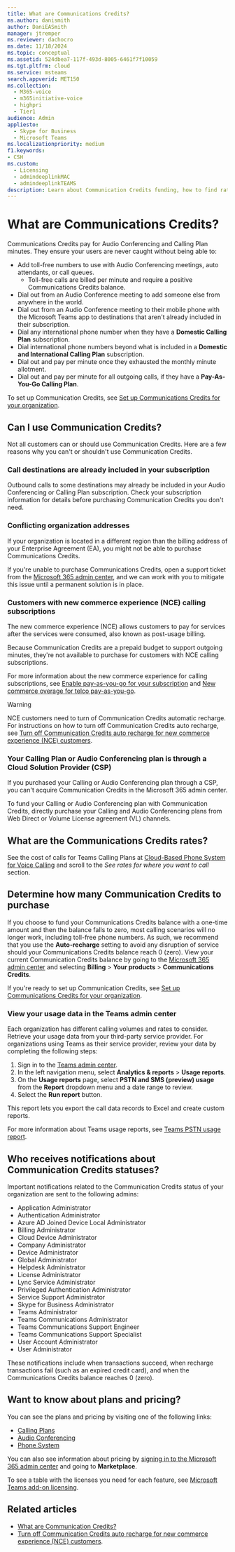 ```yaml
---
title: What are Communications Credits?
ms.author: danismith
author: DaniEASmith
manager: jtremper
ms.reviewer: dachocro
ms.date: 11/18/2024
ms.topic: conceptual
ms.assetid: 524dbea7-117f-493d-8005-6461f7f10059
ms.tgt.pltfrm: cloud
ms.service: msteams
search.appverid: MET150
ms.collection: 
  - M365-voice
  - m365initiative-voice
  - highpri
  - Tier1
audience: Admin
appliesto: 
  - Skype for Business
  - Microsoft Teams
ms.localizationpriority: medium
f1.keywords:
- CSH
ms.custom: 
  - Licensing
  - admindeeplinkMAC
  - admindeeplinkTEAMS
description: Learn about Communication Credits funding, how to find rates, and which services you receive.
---
```


# What are Communications Credits?

Communications Credits pay for Audio Conferencing and Calling Plan minutes. They ensure your users are never caught without being able to:
  
- Add toll-free numbers to use with Audio Conferencing meetings, auto attendants, or call queues.
  - Toll-free calls are billed per minute and require a positive Communications Credits balance.
- Dial out from an Audio Conference meeting to add someone else from anywhere in the world.
- Dial out from an Audio Conference meeting to their mobile phone with the Microsoft Teams app to destinations that aren't already included in their subscription.
- Dial any international phone number when they have a **Domestic Calling Plan** subscription.
- Dial international phone numbers beyond what is included in a **Domestic and International Calling Plan** subscription.
- Dial out and pay per minute once they exhausted the monthly minute allotment.
- Dial out and pay per minute for all outgoing calls, if they have a **Pay-As-You-Go Calling Plan**.

To set up Communication Credits, see [Set up Communications Credits for your organization](set-up-communications-credits-for-your-organization.md).

## Can I use Communication Credits?

Not all customers can or should use Communication Credits. Here are a few reasons why you can't or shouldn't use Communication Credits.

### Call destinations are already included in your subscription

Outbound calls to some destinations may already be included in your Audio Conferencing or Calling Plan subscription. Check your subscription information for details before purchasing Communication Credits you don't need.
  
### Conflicting organization addresses

If your organization is located in a different region than the billing address of your Enterprise Agreement (EA), you might not be able to purchase Communications Credits.

If you're unable to purchase Communications Credits, open a support ticket from the [Microsoft 365 admin center](https://go.microsoft.com/fwlink/p/?linkid=2166757), and we can work with you to mitigate this issue until a permanent solution is in place.

### Customers with new commerce experience (NCE) calling subscriptions

The new commerce experience (NCE) allows customers to pay for services after the services were consumed, also known as post-usage billing.

Because Communication Credits are a prepaid budget to support outgoing minutes, they're not available to purchase for customers with NCE calling subscriptions.

For more information about the new commerce experience for calling subscriptions, see [Enable pay-as-you-go for your subscription](/microsoft-365/commerce/subscriptions/manage-pay-as-you-go-services) and [New commerce overage for telco pay-as-you-go](/partner-center/new-commerce-telco-payg).

> [!WARNING]
> NCE customers need to turn of Communication Credits automatic recharge. For instructions on how to turn off Communication Credits auto recharge, see [Turn off Communication Credits auto recharge for new commerce experience (NCE) customers](turn-off-communication-credits-auto-recharge-for-nce-customers.md).

### Your Calling Plan or Audio Conferencing plan is through a Cloud Solution Provider (CSP)

If you purchased your Calling or Audio Conferencing plan through a CSP, you can't acquire Communication Credits in the Microsoft 365 admin center.

To fund your Calling or Audio Conferencing plan with Communication Credits, directly purchase your Calling and Audio Conferencing plans from Web Direct or Volume License agreement (VL) channels.

## What are the Communications Credits rates?

See the cost of calls for Teams Calling Plans at [Cloud-Based Phone System for Voice Calling](https://go.microsoft.com/fwlink/p/?LinkId=799523) and scroll to the *See rates for where you want to call* section.
  
## Determine how many Communication Credits to purchase

If you choose to fund your Communications Credits balance with a one-time amount and then the balance falls to zero, most calling scenarios will no longer work, including toll-free phone numbers. As such, we recommend that you use the **Auto-recharge** setting to avoid any disruption of service should your Communications Credits balance reach 0 (zero). View your current Communication Credits balance by going to the [Microsoft 365 admin center](https://go.microsoft.com/fwlink/p/?linkid=2024339) and selecting **Billing** > **Your products** > **Communications Credits**.
  
If you're ready to set up Communication Credits, see [Set up Communications Credits for your organization](set-up-communications-credits-for-your-organization.md).

### View your usage data in the Teams admin center

Each organization has different calling volumes and rates to consider. Retrieve your usage data from your third-party service provider. For organizations using Teams as their service provider, review your data by completing the following steps:

1. Sign in to the [Teams admin center](https://go.microsoft.com/fwlink/p/?linkid=2066851).
1. In the left navigation menu, select **Analytics & reports** > **Usage reports**.
1. On the **Usage reports** page, select **PSTN and SMS (preview) usage** from the **Report** dropdown menu and a date range to review.
1. Select the **Run report** button.
  
This report lets you export the call data records to Excel and create custom reports.

For more information about Teams usage reports, see [Teams PSTN usage report](teams-analytics-and-reports/pstn-usage-report.md).

## Who receives notifications about Communication Credits statuses?

Important notifications related to the Communication Credits status of your organization are sent to the following admins:

- Application Administrator
- Authentication Administrator
- Azure AD Joined Device Local Administrator
- Billing Administrator
- Cloud Device Administrator
- Company Administrator
- Device Administrator
- Global Administrator
- Helpdesk Administrator
- License Administrator
- Lync Service Administrator
- Privileged Authentication Administrator
- Service Support Administrator
- Skype for Business Administrator
- Teams Administrator
- Teams Communications Administrator
- Teams Communications Support Engineer
- Teams Communications Support Specialist
- User Account Administrator
- User Administrator

These notifications include when transactions succeed, when recharge transactions fail (such as an expired credit card), and when the Communications Credits balance reaches 0 (zero).
  
## Want to know about plans and pricing?

You can see the plans and pricing by visiting one of the following links:
  
- [Calling Plans](https://go.microsoft.com/fwlink/?linkid=799761)
- [Audio Conferencing](https://go.microsoft.com/fwlink/?linkid=799762)
- [Phone System](https://go.microsoft.com/fwlink/?linkid=799763 )

You can also see information about pricing by [signing in to the Microsoft 365 admin center](https://go.microsoft.com/fwlink/p/?linkid=2024339) and going to **Marketplace**.
  
To see a table with the licenses you need for each feature, see [Microsoft Teams add-on licensing](./teams-add-on-licensing/microsoft-teams-add-on-licensing.md).

## Related articles

- [What are Communication Credits?](what-are-communications-credits.md)
- [Turn off Communication Credits auto recharge for new commerce experience (NCE) customers](turn-off-communication-credits-auto-recharge-for-nce-customers.md).
